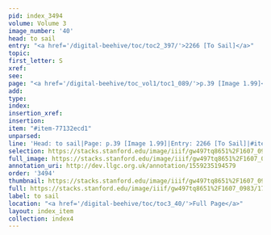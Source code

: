 ```yaml
---
pid: index_3494
volume: Volume 3
image_number: '40'
head: to sail
entry: "<a href='/digital-beehive/toc/toc2_397/'>2266 [To Sail]</a>"
topic: 
first_letter: S
xref: 
see: 
page: "<a href='/digital-beehive/toc_vol1/toc1_089/'>p.39 [Image 1.99]</a>"
add: 
type: 
index: 
insertion_xref: 
insertion: 
item: "#item-77132ecd1"
unparsed: 
line: 'Head: to sail|Page: p.39 [Image 1.99]|Entry: 2266 [To Sail]|#item-77132ecd1'
selection: https://stacks.stanford.edu/image/iiif/gw497tq8651%2F1607_0983/1764,2782,588,113/full/0/default.jpg
full_image: https://stacks.stanford.edu/image/iiif/gw497tq8651%2F1607_0983/full/full/0/default.jpg
annotation_uri: http://dev.llgc.org.uk/annotation/1559235194579
order: '3494'
thumbnail: https://stacks.stanford.edu/image/iiif/gw497tq8651%2F1607_0983/1764,2782,588,113/150,/0/default.jpg
full: https://stacks.stanford.edu/image/iiif/gw497tq8651%2F1607_0983/1764,2782,588,113/full/0/default.jpg
label: to sail
location: "<a href='/digital-beehive/toc/toc3_40/'>Full Page</a>"
layout: index_item
collection: index4
---
```

